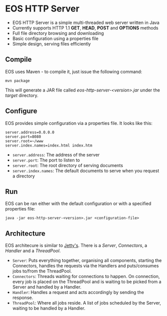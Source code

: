 EOS HTTP Server
===============

* EOS HTTP Server is a simple multi-threaded web server written in Java
* Currently supports HTTP 1.1 **GET**, **HEAD**, **POST** and **OPTIONS** methods
* Full file directory browsing and downloading
* Basic configuration using a properties file
* Simple design, serving files efficiently

Compile
-------

EOS uses Maven - to compile it, just issue the following command:

	mvn package

This will generate a JAR file called *eos-http-server-&lt;version&gt;.jar* under the *target* directory.

Configure
---------

EOS provides simple configuration via a properties file. It looks like this:

	server.address=0.0.0.0
	server.port=8080
	server.root=~/www
	server.index.names=index.html index.htm

* ``server.address``: The address of the server
* ``server.port``: The port to listen to
* ``server.root``: The root directory of serving documents
* ``server.index.names``: The default documents to serve when you request a directory

Run
---

EOS can be ran either with the default configuration or with a specified properties file:

	java -jar eos-http-server-<version>.jar <configuration-file>

Architecture
------------

EOS architecure is similar to [Jetty's](http://wiki.eclipse.org/Jetty/Reference/Jetty_Architecture). There is a *Server*, *Connectors*, a *Handler* and a *ThreadPool*.

* ``Server``: Puts everything together, organising all components, starting the Connectors, handles the requests via the Handlers and puts/consumes jobs to/from the ThreadPool.
* ``Connectors``: Threads waiting for connections to happen. On connection, every job is placed on the ThreadPool and is waiting to be picked from a Server and handled by a Handler.
* ``Handler``: Handles a request and acts accordingly by sending the response.
* ``ThreadPool``: Where all jobs reside. A list of jobs scheduled by the Server, waiting to be handled by a Handler.